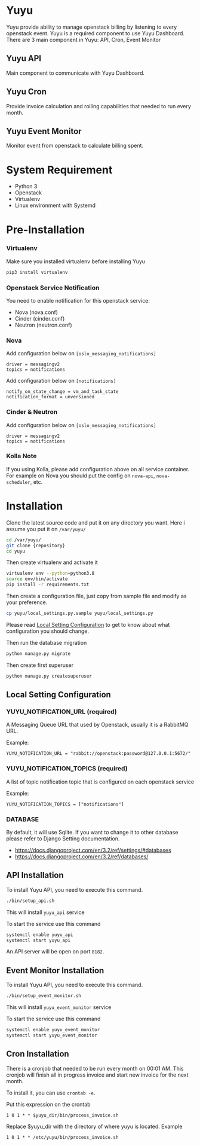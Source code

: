 # Yuyu

Yuyu provide ability to manage openstack billing by listening to every openstack event. Yuyu is a required component to use Yuyu Dashboard. There are 3 main component in Yuyu: API, Cron, Event Monitor 

## Yuyu API
Main component to communicate with Yuyu Dashboard.

## Yuyu Cron
Provide invoice calculation and rolling capabilities that needed to run every month.

## Yuyu Event Monitor
Monitor event from openstack to calculate billing spent.

# System Requirement
- Python 3
- Openstack
- Virtualenv
- Linux environment with Systemd

# Pre-Installation

### Virtualenv
Make sure you installed virtualenv before installing Yuyu

```bash
pip3 install virtualenv
```

### Openstack Service Notification
You need to enable notification for this openstack service:
- Nova (nova.conf)
- Cinder (cinder.conf)
- Neutron (neutron.conf)

### Nova
Add configuration below on `[oslo_messaging_notifications]`

```
driver = messagingv2 
topics = notifications
```

Add configuration below on `[notifications]`

```
notify_on_state_change = vm_and_task_state
notification_format = unversioned
```

### Cinder & Neutron

Add configuration below on `[oslo_messaging_notifications]`

```
driver = messagingv2 
topics = notifications
```

### Kolla Note
If you using Kolla, please add configuration above on all service container. For example on Nova you should put the config on `nova-api`, `nova-scheduler`, etc.

# Installation

Clone the latest source code and put it on any directory you want. Here i assume you put it on `/var/yuyu/`

```bash
cd /var/yuyu/
git clone {repository}
cd yuyu
```

Then create virtualenv and activate it
```bash
virtualenv env --python=python3.8
source env/bin/activate
pip install -r requirements.txt
```

Then create a configuration file, just copy from sample file and modify as your preference.

```bash
cp yuyu/local_settings.py.sample yuyu/local_settings.py
```

Please read [Local Setting Configuration](#local-setting-configuration) to get to know about what configuration you should change.

Then run the database migration

```bash
python manage.py migrate
```

Then create first superuser

```bash
python manage.py createsuperuser
```

## Local Setting Configuration

### YUYU_NOTIFICATION_URL (required)
A Messaging Queue URL that used by Openstack, usually it is a RabbitMQ URL.

Example: 
```
YUYU_NOTIFICATION_URL = "rabbit://openstack:password@127.0.0.1:5672/"
```

### YUYU_NOTIFICATION_TOPICS (required)
A list of topic notification topic that is configured on each openstack service

Example: 
```
YUYU_NOTIFICATION_TOPICS = ["notifications"]
```


### DATABASE
By default, it will use Sqlite. If you want to change it to other database please refer to Django Setting documentation.

- https://docs.djangoproject.com/en/3.2/ref/settings/#databases
- https://docs.djangoproject.com/en/3.2/ref/databases/

## API Installation

To install Yuyu API, you need to execute this command.

```bash
./bin/setup_api.sh
```

This will install `yuyu_api` service

To start the service use this command
```bash
systemctl enable yuyu_api
systemctl start yuyu_api
```

An API server will be open on port `8182`. 

## Event Monitor Installation

To install Yuyu API, you need to execute this command.

```bash
./bin/setup_event_monitor.sh
```


This will install `yuyu_event_monitor` service

To start the service use this command
```bash
systemctl enable yuyu_event_monitor
systemctl start yuyu_event_monitor
```

## Cron Installation

There is a cronjob that needed to be run every month on 00:01 AM. This cronjob will finish all in progress invoice and start new invoice for the next month.

To install it, you can use `crontab -e`.

Put this expression on the crontab

```
1 0 1 * * $yuyu_dir/bin/process_invoice.sh 
```

Replace $yuyu_dir with the directory of where yuyu is located. Example
```
1 0 1 * * /etc/yuyu/bin/process_invoice.sh
```
